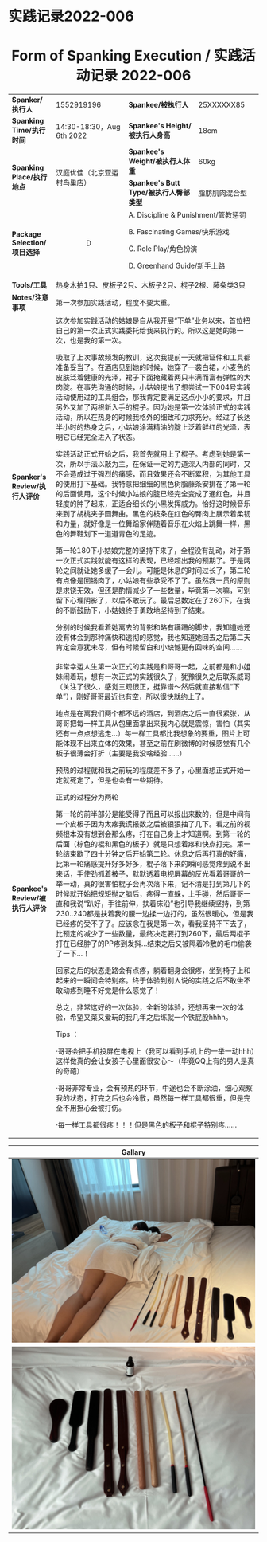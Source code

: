# 实践记录2022-006

# <center>Form of Spanking Execution / 实践活动记录 2022-006</center>
<table>
    <tr>
        <td><b>Spanker/执行人</b></td>
        <td>1552919196</td>
        <td><b>Spankee/被执行人</b></td>
        <td>25XXXXXX85</td>
    </tr>
    <tr>
        <td><b>Spanking Time/执行时间</b></td>
        <td>14:30-18:30，Aug 6th 2022</td>
        <td><b>Spankee's Height/被执行人身高</b></td>
        <td>18cm</td>
    </tr>
    <tr>
        <td rowspan=2><b>Spanking Place/执行地点</b></td>
        <td rowspan=2>汉庭优佳（北京亚运村鸟巢店）</td>
        <td><b>Spankee's Weight/被执行人体重</b></td>
        <td>60kg</td>
    </tr> 
    <tr>
        <td><b>Spankee's Butt Type/被执行人臀部类型</b></td>
        <td>脂肪肌肉混合型</td>
    </tr>
    <tr>
        <td><b>Package Selection/项目选择</b></td>
        <td style="text-align: center;">D</td>
        <td colspan =2>
        A. Discipline & Punishment/管教惩罚

B. Fascinating Games/快乐游戏

C. Role Play/角色扮演

D. Greenhand Guide/新手上路
        </td>
    </tr>
    <tr>
        <td><b>Tools/工具</b></td>
        <td colspan=3>热身木拍1只、皮板子2只、木板子2只、棍子2根、藤条类3只</td>
    </tr>
    <tr>
        <td><b>Notes/注意事项</b></td>
        <td colspan=3>第一次参加实践活动，程度不要太重。</td>
    </tr>
    <tr>
        <td><b>Spanker's Review/执行人评价</b></td>
        <td colspan=3>这次参加实践活动的姑娘是自从我开展“下单”业务以来，首位把自己的第一次正式实践委托给我来执行的。所以这是她的第一次，也是我的第一次。

吸取了上次事故频发的教训，这次我提前一天就把证件和工具都准备妥当了。在酒店见到她的时候，她穿了一袭白裙，小麦色的皮肤泛着健康的光泽，裙子下面掩藏着两只丰满而富有弹性的大肉腚。在事先沟通的时候，小姑娘提出了想尝试一下004号实践活动使用过的工具组合，那我肯定要满足这点小小的要求，并且另外又加了两根新入手的棍子。因为她是第一次体验正式的实践活动，所以在热身的时候我格外的细致和力求充分。经过了长达半小时的热身之后，小姑娘涂满精油的腚上泛着鲜红的光泽，表明它已经完全进入了状态。

实践活动正式开始之后，我首先就用上了棍子。考虑到她是第一次，所以手法以敲为主，在保证一定的力道深入内部的同时，又不会造成过于强烈的痛感，而且效果还会不断累积，为其他工具的使用打下基础。我特意把细细的黑色树脂藤条安排在了第一轮的后面使用，这个时候小姑娘的腚已经完全变成了通红色，并且轻度的肿了起来，正适合细长的小黑发挥威力。恰好这时候音乐来到了胡桃夹子圆舞曲。黑色的枝条在红色的臀肉上展示着柔韧和力量，就好像是一位舞蹈家伴随着音乐在火焰上跳舞一样，黑色的舞鞋划下一道道青色的足迹。

第一轮180下小姑娘完整的坚持下来了，全程没有乱动，对于第一次正式实践就能有这样的表现，已经超出我的预期了。于是两轮之间就让她多缓了一会儿。可能是休息的时间过长了，第二轮有点像是回锅肉了，小姑娘有些承受不了了。虽然我一贯的原则是求饶无效，但还是酌情减少了一些数量，毕竟第一次嘛，可别留下心理阴影了，以后不敢玩了。最后总数定在了260下，在我的不断鼓励下，小姑娘终于勇敢地坚持到了结束。

分别的时候我看着她离去的背影和略有蹒跚的脚步，我知道她还没有体会到那种痛快和透彻的感觉，我也知道她回去之后第二天肯定会意犹未尽，但有时候留白和小缺憾更有回味的空间……</td>
    </tr>
    <tr>
        <td><b>Spankee's Review/被执行人评价 </b></td>
        <td colspan=3>非常幸运人生第一次正式的实践是和哥哥一起，之前都是和小姐妹闹着玩，想有一次正式的实践很久了，犹豫很久之后联系威哥（关注了很久，感觉三观很正，挺靠谱～然后就直接私信“下单”），刚好哥哥最近也有空，所以很快就约上了。

地点是在离我们两个都不远的酒店，到酒店之后一直很紧张，从哥哥把每一样工具从包里面拿出来我内心就是震惊，害怕（其实还有一点点想逃走…）每一样工具都比我想象的要重，图片上可能体现不出来立体的效果，甚至之前在刷微博的时候感觉有几个板子很薄会打折（主要是我没啥经验……）

预热的过程就和我之前玩的程度差不多了，心里面想正式开始一定就死定了，但是也会有一些期待。

正式的过程分为两轮

第一轮的前半部分是能受得了而且可以报出来数的，但是中间有一个皮板子因为太疼我谎报数之后被狠狠抽了几下。看之前的视频根本没有想到会那么疼，打在自己身上才知道啊。到第一轮的后面（棕色的棍和黑色的板子）就是只想着疼和快点打完。第一轮结束歇了四十分钟之后开始第二轮。休息之后再打真的好痛，比第一轮痛感提升好多好多，棍子落下来的瞬间感觉疼到说不出来话，手使劲抓着被子，默默透着电视屏幕的反光看着哥哥的一举一动，真的很害怕棍子会再次落下来，记不清是打到第几下的时候就开始把规矩抛之脑后，疼得一直躲，上手碰，然后哥哥一直和我说“趴好，手往前伸，扶着床沿”也引导我继续坚持，到第230..240都是扶着我的腰一边揉一边打的，虽然很暖心，但是我已经疼的受不了了。应该念在我是第一次，看我坚持不下去了，比预定的减少了一些数量，最终决定要打到260下，最后两棍子打在已经肿了的PP疼到发抖…结束之后又被隔着冷敷的毛巾偷袭了一下…！

回家之后的状态走路会有点疼，躺着翻身会很疼，坐到椅子上和起来的一瞬间会特别疼。终于体验到别人说的实践之后不敢坐不敢动疼到睡不好觉是什么感觉了！

总之，非常这好的一次体验，全新的体验，还想再来一次的体验，希望又菜又爱玩的我几年之后练就一个铁屁股hhhh。

Tips ：

·哥哥会把手机投屏在电视上（我可以看到手机上的一举一动hhh）这样做真的会让女孩子心里面很安心～（毕竟QQ上有的男人是真的奇葩）

·哥哥非常专业，会有预热的环节，中途也会不断涂油，细心观察我的状态，打完之后也会冷敷，虽然每一样工具都很重，但是完全不用担心会被打伤。

·每一样工具都很疼！！！但是黑色的板子和棍子特别疼……</td>
    </tr>
</table>

|**Gallary**|
|---|
|![冷敷图](/images/2022-006.jpg "冷敷")
![工具图](/images/tools-2022-006.jpg "工具")|
